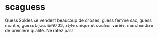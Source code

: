 scaguess
========

Guess Soldes se vendent beaucoup de choses, guess femme sac, guess montre, guess bijou. &amp;#9733; style unique et couleur variée, marchandise de première qualité. Ne ratez pas!
